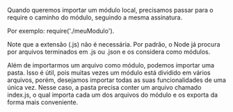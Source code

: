 Quando queremos importar um módulo local, precisamos passar para o require o caminho do módulo, seguindo a mesma assinatura.

Por exemplo: require('./meuModulo').

Note que a extensão (.js) não é necessária. Por padrão, o Node já procura por arquivos terminados em .js ou .json e os considera como módulos.


Além de importarmos um arquivo como módulo, podemos importar uma pasta. Isso é útil, pois muitas vezes um módulo está dividido em vários arquivos, porém, desejamos importar todas as suas funcionalidades de uma única vez. Nesse caso, a pasta precisa conter um arquivo chamado index.js, o qual importa cada um dos arquivos do módulo e os exporta da forma mais conveniente.